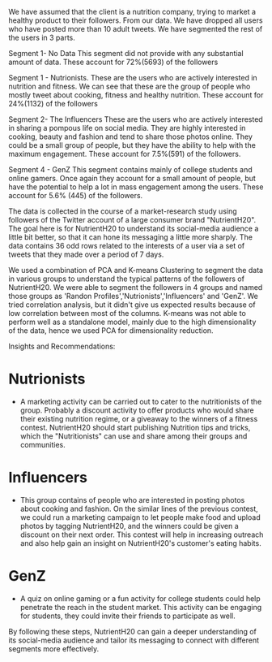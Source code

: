 We have assumed that the client is a nutrition company, trying to market a healthy product to their followers. 
From our data. We have dropped all users who have posted more than 10 adult tweets. 
We have segmented the rest of the users in 3 parts.

Segment 1- No Data
This segment did not provide with any substantial amount of data. These account for 72%(5693) of the followers

Segment 1 - Nutrionists.
These are the users who are actively interested in nutrition and fitness. We can see that these are the group of people who mostly tweet about cooking, fitness and healthy nutrition. These account for 24%(1132) of the followers

Segment 2- The Influencers
These are the users who are actively interested in sharing a pompous life on social media. They are highly interested in cooking, beauty and fashion and tend to share those photos online. They could be a small group of people, but they have the ability to help with the maximum engagement. These account for 7.5%(591) of the followers. 


Segment 4 - GenZ
This segment contains mainly of college students and online gamers. Once again they account for a small amount of people, but have the potential to help a lot in mass engagement among the users. These account for 5.6% (445) of the followers.






The data is collected in the course of a market-research study using followers of the Twitter account of a large consumer brand "NutrientH20". The goal here is for NutrientH20 to understand its social-media audience a little bit better, so that it can hone its messaging a little more sharply.
The data contains 36 odd rows related to the interests of a user via a set of tweets that they made over a period of 7 days.

We used a combination of PCA and K-means Clustering to segment the data in various groups to understand the typical patterns of the followers of NutrientH20. We were able to segment the followers in 4 groups and named those groups as 'Randon Profiles','Nutrionists','Influencers' and 'GenZ'. We tried correlation analysis, but it didn't give us expected results because of low correlation between most of the columns. 
K-means was not able to perform well as a standalone model, mainly due to the high dimensionality of the data, hence we used PCA for dimensionality reduction.

Insights and Recommendations: 
# Nutrionists 
- A marketing activity can be carried out to cater to the nutritionists of the group. Probably a discount activity to offer products who would share their existing nutrition regime, or a giveaway to the winners of a fitness contest. NutrientH20 should start publishing Nutrition tips and tricks, which the "Nutritionists" can use and share among their groups and communities.

# Influencers
- This group contains of people who are interested in posting photos about cooking and fashion. On the similar lines of the previous contest, we could run a marketing campaign to let people make food and upload photos by tagging NutrientH20, and the winners could be given a discount on their next order. This contest will help in increasing outreach and also help gain an insight on NutrientH20's customer's eating habits. 

# GenZ
- A quiz on online gaming or a fun activity for college students could help penetrate the reach in the student market. This activity can be engaging for students, they could invite their friends to participate as well.

By following these steps, NutrientH20 can gain a deeper understanding of its social-media audience and tailor its messaging to connect with different segments more effectively.
